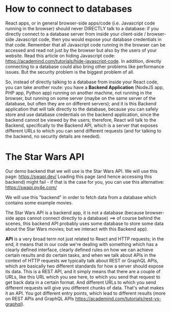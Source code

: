 # How to connect to databases
React apps, or in general browser-side apps/code (i.e. Javascript code running in the browser) should never DIRECTLY talk to a database: if you directly connect to a database server from inside your client-side / browser-side Javascript code, then you would expose your database credentials in that code.
Remember that all Javascript code running in the browser can be accessed and read not just by the browser but also by the users of your website. Read this article on hiding Javascript code: https://academind.com/tutorials/hide-javascript-code. In addition, directly connecting to a database could also bring other problems like performance issues. But the security problem is the biggest problem of all.

So, instead of directly talking to a database from inside your React code, you can take another route: you have a **Backend Application** (NodeJS app, PHP app, Python app) running on another machine, not running in the browser, but running on some server (maybe on the same server of the database, but often they are on different servers); and it is this Backend application that will talk directly to the database, because you can safely store and use database credentials on the backend application, since the backend cannot be viewed by the users; therefore, React will talk to the Backend, specifically to the Backend API, which is a server that exposes different URLs to which you can send different requests (and for talking to the backend, no security details are needed).

# The Star Wars API
Our demo backend that we will use is the Star Wars API.
We will use this page: https://swapi.dev/
Loading this page (and hence accessing this backend) might fail - if that is the case for you, you can use this alternative: https://swapi.py4e.com/

We will use this "backend" in order to fetch data from a database which contains some example movies.

The Star Wars API is a backend app, it is not a database (because browser-side apps cannot connect directly to a database) ==> of course behind the scenes, this backend API probably uses some database to store some data about the Star Wars movies; but we interact with this Backend app).

**API** is a very broad term not just related to React and HTTP requests; in the end, it means that in our code we're dealing with something which has a clearly defined interface, clearly defined rules on how we can achieve certain results and do certain tasks, and when we talk about APIs in the context of HTTP requests we typically talk about REST or GraphQL APIs, which are basically two different standards for how a server should expose its data.
This is a REST API, and it simply means that there are a couple of URLs, like this URL which you see here, to which you send that request to get back data in a certain format. And different URLs to which you send different requests will give you different chunks of data. That's what makes it an API. You got different entry points, which lead to different results (more on REST APIs and GraphQL APIs https://academind.com/tutorials/rest-vs-graphql).